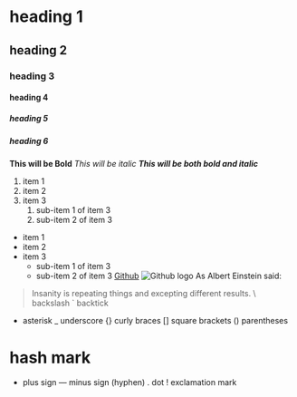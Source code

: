 # heading 1
## heading 2
### heading 3
#### heading 4
##### heading 5
##### heading 6
**This will be Bold**
*This will be italic*
***This will be both bold and italic***
1. item 1
2. item 2
3. item 3
   1. sub-item 1 of item 3
   2. sub-item 2 of item 3
* item 1
* item 2
* item 3
   * sub-item 1 of item 3
   * sub-item 2 of item 3
[Github](https://www.github.com)
![Github logo](https://github.githubassets.com/images/modules/logos_page/GitHub-Mark.png)
As Albert Einstein said:
> Insanity is repeating things and excepting different results.
\ backslash 
` backtick 
* asterisk 
_ underscore
{} curly braces 
[] square brackets 
() parentheses 
# hash mark 
+ plus sign 
— minus sign (hyphen) 
. dot 
! exclamation mark

